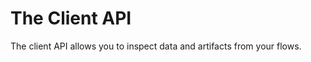 # The Client API

<!-- WARNING: THIS FILE WAS AUTOGENERATED! DO NOT EDIT! Instead, edit the notebook w/the location & name as this file. -->

The client API allows you to inspect data and artifacts from your flows.


<DocSection type="class" name="Flow" module="metaflow" heading_level="3" link="https://github.com/Netflix/metaflow/tree/master/metaflow/client/core.py#L1874">
<SigArgSection>
<SigArg name="*args" /><SigArg name="**kwargs" />
</SigArgSection>
<Description summary="A Flow represents all existing flows with a certain name, in other words,\nclasses derived from 'FlowSpec'" extended_summary="As such, it contains all Runs (executions of a flow) related to this flow." />
<ParamSection name="Attributes">
	<Parameter name="latest_run" type="Run" desc="Latest Run (in progress or completed, successfully or not) of this Flow" />
	<Parameter name="latest_successful_run" type="Run" desc="Latest successfully completed Run of this Flow" />
</ParamSection>
</DocSection>



<DocSection type="class" name="Run" module="metaflow" heading_level="3" link="https://github.com/Netflix/metaflow/tree/master/metaflow/client/core.py#L1608">
<SigArgSection>
<SigArg name="pathspec" default="None" /><SigArg name="attempt" default="None" /><SigArg name="_object" default="None" /><SigArg name="_parent" default="None" /><SigArg name="_namespace_check" default="True" />
</SigArgSection>
<Description summary="A Run represents an execution of a Flow" extended_summary="As such, it contains all Steps associated with the flow." />
<ParamSection name="Attributes">
	<Parameter name="data" type="MetaflowData" desc="Container of all data artifacts produced by this run" />
	<Parameter name="successful" type="boolean" desc="True if the run successfully completed" />
	<Parameter name="finished" type="boolean" desc="True if the run completed" />
	<Parameter name="finished_at" type="datetime" desc="Time this run finished" />
	<Parameter name="code" type="MetaflowCode" desc="Code package for this run (if present)" />
	<Parameter name="end_task" type="Task" desc="Task for the end step (if it is present already)" />
</ParamSection>
</DocSection>



<DocSection type="class" name="Step" module="metaflow" heading_level="3" link="https://github.com/Netflix/metaflow/tree/master/metaflow/client/core.py#L1461">
<SigArgSection>
<SigArg name="pathspec" default="None" /><SigArg name="attempt" default="None" /><SigArg name="_object" default="None" /><SigArg name="_parent" default="None" /><SigArg name="_namespace_check" default="True" />
</SigArgSection>
<Description summary="A Step represents a user-defined Step (a method annotated with the @step decorator)." extended_summary="As such, it contains all Tasks associated with the step (ie: all executions of the\nStep). A linear Step will have only one associated task whereas a foreach Step will have\nmultiple Tasks." />
<ParamSection name="Attributes">
	<Parameter name="task" type="Task" desc="Returns a Task object from the step" />
	<Parameter name="finished_at" type="datetime" desc="Time this step finished (time of completion of the last task)" />
	<Parameter name="environment_info" type="Dict" desc="Information about the execution environment (for example Conda)" />
</ParamSection>
</DocSection>



<DocSection type="class" name="Task" module="metaflow" heading_level="3" link="https://github.com/Netflix/metaflow/tree/master/metaflow/client/core.py#L933">
<SigArgSection>
<SigArg name="*args" /><SigArg name="**kwargs" />
</SigArgSection>
<Description summary="A Task represents an execution of a step." extended_summary="As such, it contains all data artifacts associated with that execution as\nwell as all metadata associated with the execution.\n\nNote that you can also get information about a specific *attempt* of a\ntask. By default, the latest finished attempt is returned but you can\nexplicitly get information about a specific attempt by using the\nfollowing syntax when creating a task:\n`Task('flow/run/step/task', attempt=<attempt>)`. Note that you will not be able to\naccess a specific attempt of a task through the `.tasks` method of a step\nfor example (that will always return the latest attempt)." />
<ParamSection name="Attributes">
	<Parameter name="metadata" type="List[Metadata]" desc="List of all metadata associated with the task" />
	<Parameter name="metadata_dict" type="Dict" desc="Dictionary where the keys are the names of the metadata and the value are the values\nassociated with those names" />
	<Parameter name="data" type="MetaflowData" desc="Container of all data artifacts produced by this task" />
	<Parameter name="artifacts" type="MetaflowArtifacts" desc="Container of DataArtifact objects produced by this task" />
	<Parameter name="successful" type="boolean" desc="True if the task successfully completed" />
	<Parameter name="finished" type="boolean" desc="True if the task completed" />
	<Parameter name="exception" type="object" desc="Exception raised by this task if there was one" />
	<Parameter name="finished_at" type="datetime" desc="Time this task finished" />
	<Parameter name="runtime_name" type="string" desc="Runtime this task was executed on" />
	<Parameter name="stdout" type="string" desc="Standard output for the task execution" />
	<Parameter name="stderr" type="string" desc="Standard error output for the task execution" />
	<Parameter name="code" type="MetaflowCode" desc="Code package for this task (if present)" />
	<Parameter name="environment_info" type="Dict" desc="Information about the execution environment (for example Conda)" />
</ParamSection>
</DocSection>

